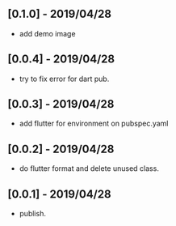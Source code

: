 ## [0.1.0] - 2019/04/28

* add demo image

## [0.0.4] - 2019/04/28

* try to fix error for dart pub.

## [0.0.3] - 2019/04/28

* add flutter for environment on pubspec.yaml

## [0.0.2] - 2019/04/28

* do flutter format and delete unused class.

## [0.0.1] - 2019/04/28

* publish.
